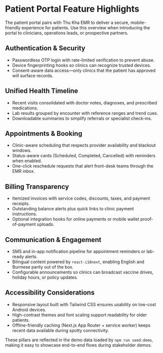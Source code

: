 # Patient Portal Feature Highlights

The patient portal pairs with Thu Kha EMR to deliver a secure, mobile-friendly experience for patients. Use this overview when introducing the portal to clinicians, operations leads, or prospective partners.

## Authentication & Security
- Passwordless OTP login with rate-limited verification to prevent abuse.
- Device fingerprinting hooks so clinics can recognize trusted devices.
- Consent-aware data access—only clinics that the patient has approved will surface records.

## Unified Health Timeline
- Recent visits consolidated with doctor notes, diagnoses, and prescribed medications.
- Lab results grouped by encounter with reference ranges and trend cues.
- Downloadable summaries to simplify referrals or specialist check-ins.

## Appointments & Booking
- Clinic-aware scheduling that respects provider availability and blackout windows.
- Status-aware cards (Scheduled, Completed, Cancelled) with reminders when enabled.
- One-click reschedule requests that alert front-desk teams through the EMR inbox.

## Billing Transparency
- Itemized invoices with service codes, discounts, taxes, and payment receipts.
- Outstanding balance alerts plus quick links to clinic payment instructions.
- Optional integration hooks for online payments or mobile wallet proof-of-payment uploads.

## Communication & Engagement
- SMS and in-app notification pipeline for appointment reminders or lab-ready alerts.
- Bilingual content powered by `react-i18next`, enabling English and Burmese parity out of the box.
- Configurable announcements so clinics can broadcast vaccine drives, holiday hours, or policy updates.

## Accessibility Considerations
- Responsive layout built with Tailwind CSS ensures usability on low-cost Android devices.
- High-contrast themes and font scaling support readability for older patients.
- Offline-friendly caching (Next.js App Router + service worker) keeps recent data available during spotty connectivity.

These pillars are reflected in the demo data loaded by `npm run seed:demo`, making it easy to showcase end-to-end flows during stakeholder demos.
